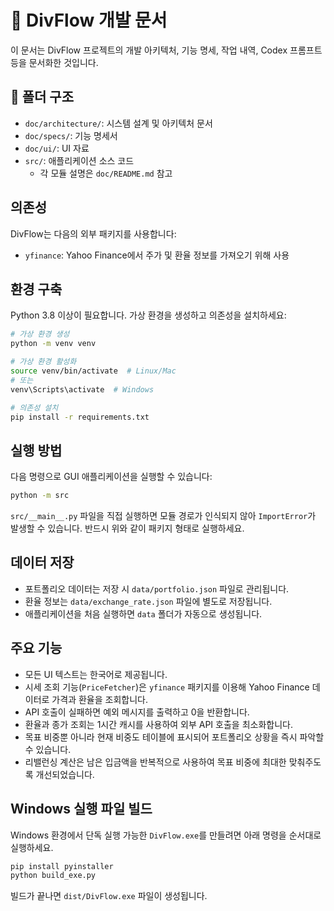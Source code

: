 # 📘 DivFlow 개발 문서

이 문서는 DivFlow 프로젝트의 개발 아키텍처, 기능 명세, 작업 내역, Codex 프롬프트 등을 문서화한 것입니다.

## 📂 폴더 구조
- `doc/architecture/`: 시스템 설계 및 아키텍처 문서
- `doc/specs/`: 기능 명세서
- `doc/ui/`: UI 자료
- `src/`: 애플리케이션 소스 코드
  - 각 모듈 설명은 `doc/README.md` 참고

## 의존성
DivFlow는 다음의 외부 패키지를 사용합니다:
- `yfinance`: Yahoo Finance에서 주가 및 환율 정보를 가져오기 위해 사용

## 환경 구축
Python 3.8 이상이 필요합니다. 가상 환경을 생성하고 의존성을 설치하세요:

```bash
# 가상 환경 생성
python -m venv venv

# 가상 환경 활성화
source venv/bin/activate  # Linux/Mac
# 또는
venv\Scripts\activate  # Windows

# 의존성 설치
pip install -r requirements.txt
```

## 실행 방법
다음 명령으로 GUI 애플리케이션을 실행할 수 있습니다:

```bash
python -m src
```

`src/__main__.py` 파일을 직접 실행하면 모듈 경로가 인식되지 않아 `ImportError`가 발생할 수 있습니다. 반드시 위와 같이 패키지 형태로 실행하세요.

## 데이터 저장
- 포트폴리오 데이터는 저장 시 `data/portfolio.json` 파일로 관리됩니다.
- 환율 정보는 `data/exchange_rate.json` 파일에 별도로 저장됩니다.
- 애플리케이션을 처음 실행하면 `data` 폴더가 자동으로 생성됩니다.

## 주요 기능
- 모든 UI 텍스트는 한국어로 제공됩니다.
- 시세 조회 기능(`PriceFetcher`)은 `yfinance` 패키지를 이용해 Yahoo Finance 데이터로 가격과 환율을 조회합니다.
- API 호출이 실패하면 예외 메시지를 출력하고 0을 반환합니다.
- 환율과 종가 조회는 1시간 캐시를 사용하여 외부 API 호출을 최소화합니다.
- 목표 비중뿐 아니라 현재 비중도 테이블에 표시되어 포트폴리오 상황을 즉시 파악할 수 있습니다.
- 리밸런싱 계산은 남은 입금액을 반복적으로 사용하여 목표 비중에 최대한 맞춰주도록 개선되었습니다.

## Windows 실행 파일 빌드
Windows 환경에서 단독 실행 가능한 `DivFlow.exe`를 만들려면 아래 명령을 순서대로 실행하세요.

```bash
pip install pyinstaller
python build_exe.py
```

빌드가 끝나면 `dist/DivFlow.exe` 파일이 생성됩니다.
